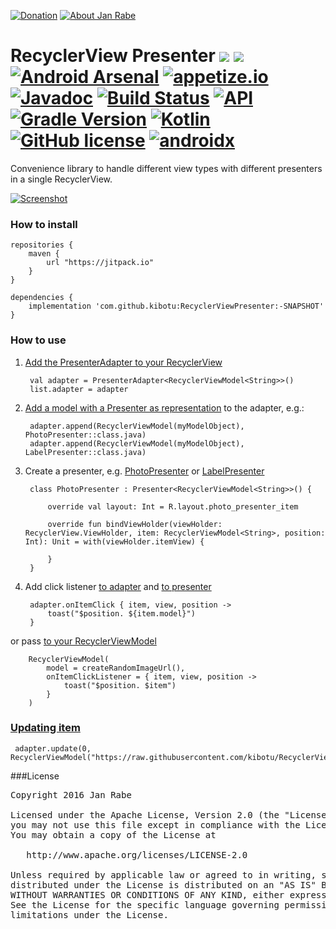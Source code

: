 [![Donation](https://img.shields.io/badge/buy%20me%20a%20coffee-brightgreen.svg)](https://www.paypal.me/janrabe/5) [![About Jan Rabe](https://img.shields.io/badge/about-me-green.svg)](https://about.me/janrabe)
# RecyclerView Presenter [![](https://jitpack.io/v/kibotu/RecyclerViewPresenter.svg)](https://jitpack.io/#kibotu/RecyclerViewPresenter) [![](https://jitpack.io/v/kibotu/RecyclerViewPresenter/month.svg)](https://jitpack.io/#kibotu/RecyclerViewPresenter) [![Android Arsenal](https://img.shields.io/badge/Android%20Arsenal-RecyclerViewPresenter-green.svg?style=true)](https://android-arsenal.com/details/1/3593) [![appetize.io](https://img.shields.io/badge/appetize.io-Live%20Demo-blue.svg)](https://appetize.io/app/twkuv0xydcy5h8whmkcmx81kur) [![Javadoc](https://img.shields.io/badge/javadoc-SNAPSHOT-green.svg)](https://jitpack.io/com/github/kibotu/RecyclerViewPresenter/master-SNAPSHOT/javadoc/index.html) [![Build Status](https://travis-ci.org/kibotu/RecyclerViewPresenter.svg)](https://travis-ci.org/kibotu/RecyclerViewPresenter)  [![API](https://img.shields.io/badge/API-15%2B-brightgreen.svg?style=flat)](https://android-arsenal.com/api?level=15) [![Gradle Version](https://img.shields.io/badge/gradle-5.3.1-green.svg)](https://docs.gradle.org/current/release-notes)  [![Kotlin](https://img.shields.io/badge/kotlin-1.3.30-green.svg)](https://kotlinlang.org/) [![GitHub license](https://img.shields.io/badge/license-Apache%202-blue.svg)](https://raw.githubusercontent.com/kibotu/RecyclerViewPresenter/master/LICENSE) [![androidx](https://img.shields.io/badge/androidx-brightgreen.svg)](https://developer.android.com/topic/libraries/support-library/refactor)

Convenience library to handle different view types with different presenters in a single RecyclerView. 

[![Screenshot](https://raw.githubusercontent.com/kibotu/RecyclerViewPresenter/master/screenshot.png)](https://raw.githubusercontent.com/kibotu/RecyclerViewPresenter/master/screenshot.png)
  
### How to install
	
	repositories {
	    maven {
	        url "https://jitpack.io"
	    }
	}
		
	dependencies {
        implementation 'com.github.kibotu:RecyclerViewPresenter:-SNAPSHOT'
    }
    
### How to use

1. [Add the PresenterAdapter to your RecyclerView](app/src/main/java/net/kibotu/android/recyclerviewpresenter/app/kotlin/PresenterActivity.kt#L22-L24)

        val adapter = PresenterAdapter<RecyclerViewModel<String>>()
        list.adapter = adapter
        
2. [Add a model with a Presenter as representation](app/src/main/java/net/kibotu/android/recyclerviewpresenter/app/kotlin/PresenterActivity.kt#L34-L37) to the adapter, e.g.:

        adapter.append(RecyclerViewModel(myModelObject), PhotoPresenter::class.java)
        adapter.append(RecyclerViewModel(myModelObject), LabelPresenter::class.java)
        
3. Create a presenter, e.g. [PhotoPresenter](app/src/main/java/net/kibotu/android/recyclerviewpresenter/app/kotlin/PhotoPresenter.kt#L15-L24) or [LabelPresenter](app/src/main/java/net/kibotu/android/recyclerviewpresenter/app/kotlin/LabelPresenter.kt#L12-L19)

        class PhotoPresenter : Presenter<RecyclerViewModel<String>>() {

            override val layout: Int = R.layout.photo_presenter_item

            override fun bindViewHolder(viewHolder: RecyclerView.ViewHolder, item: RecyclerViewModel<String>, position: Int): Unit = with(viewHolder.itemView) {

            }
        }
        
4. Add click listener [to adapter](app/src/main/java/net/kibotu/android/recyclerviewpresenter/app/MainActivity.java#L40) and [to presenter](app/src/main/java/net/kibotu/android/recyclerviewpresenter/app/PhotoPresenter.java#L54-L59)

        adapter.onItemClick { item, view, position ->
            toast("$position. ${item.model}")
        }


or pass [to your RecyclerViewModel](app/src/main/java/net/kibotu/android/recyclerviewpresenter/app/kotlin/PresenterActivity.kt#L39-L45)

        RecyclerViewModel(
            model = createRandomImageUrl(),
            onItemClickListener = { item, view, position ->
                toast("$position. $item")
            }
        )

### [Updating item](https://github.com/kibotu/RecyclerViewPresenter/blob/master/app/src/main/java/net/kibotu/android/recyclerviewpresenter/app/kotlin/PresenterActivity.kt#L47)

     adapter.update(0, RecyclerViewModel("https://raw.githubusercontent.com/kibotu/RecyclerViewPresenter/master/screenshot.png"))
       
###License
<pre>
Copyright 2016 Jan Rabe

Licensed under the Apache License, Version 2.0 (the "License");
you may not use this file except in compliance with the License.
You may obtain a copy of the License at

   http://www.apache.org/licenses/LICENSE-2.0

Unless required by applicable law or agreed to in writing, software
distributed under the License is distributed on an "AS IS" BASIS,
WITHOUT WARRANTIES OR CONDITIONS OF ANY KIND, either express or implied.
See the License for the specific language governing permissions and
limitations under the License.
</pre>